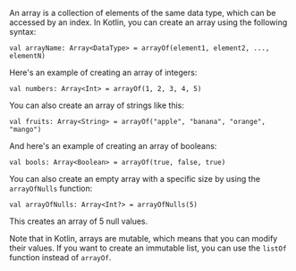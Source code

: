 An array is a collection of elements of the same data type, which can be accessed by an index. In Kotlin, you can create an array using the following syntax:

```
val arrayName: Array<DataType> = arrayOf(element1, element2, ..., elementN)
```

Here's an example of creating an array of integers:

```
val numbers: Array<Int> = arrayOf(1, 2, 3, 4, 5)
```

You can also create an array of strings like this:

```
val fruits: Array<String> = arrayOf("apple", "banana", "orange", "mango")
```

And here's an example of creating an array of booleans:

```
val bools: Array<Boolean> = arrayOf(true, false, true)
```

You can also create an empty array with a specific size by using the `arrayOfNulls` function:

```
val arrayOfNulls: Array<Int?> = arrayOfNulls(5)
```

This creates an array of 5 null values. 

Note that in Kotlin, arrays are mutable, which means that you can modify their values. If you want to create an immutable list, you can use the `listOf` function instead of `arrayOf`.